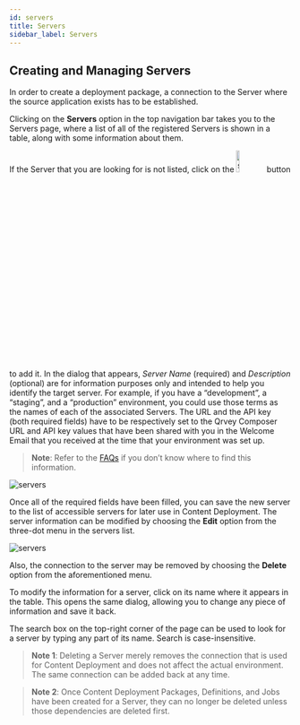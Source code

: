 ```yaml
---
id: servers
title: Servers
sidebar_label: Servers
---
```


<div style={{textAlign: "justify"}}>

## Creating and Managing Servers
In order to create a deployment package, a connection to the Server where the source application exists has to be established.

Clicking on the **Servers** option in the top navigation bar takes you to the Servers page, where a list of all of the registered Servers is shown in a table, along with some information about them. 

If the Server that you are looking for is not listed, click on the <img alt="server_button" src="https://s3.amazonaws.com/cdn.qrvey.com/documentation_assets/partner-portal/admin/content-deployment/servers/server-button.png" width="10%"/> button to add it.
In the dialog that appears, *Server Name* (required) and *Description* (optional) are for information purposes only and intended to help you identify the target server. For example, if you have a “development”, a “staging”, and a “production” environment, you could use those terms as the names of each of the associated Servers. The URL and the API key (both required fields) have to be respectively set to the Qrvey Composer URL and API key values that have been shared with you in the Welcome Email that you received at the time that your environment was set up.

>**Note**: Refer to the <a href="/docs/faqs/faqs-intro/" target="_blank">FAQs</a> if you don’t know where to find this information.
 

 ![servers](https://s3.amazonaws.com/cdn.qrvey.com/documentation_assets/partner-portal/admin/content-deployment/servers/server_1.png#thumbnail-60)  


Once all of the required fields have been filled, you can save the new server to the list of accessible servers for later use in Content Deployment.
The server information can be modified by choosing the **Edit** option from the three-dot menu in the servers list.

 ![servers](https://s3.amazonaws.com/cdn.qrvey.com/documentation_assets/partner-portal/admin/content-deployment/servers/server_2.png#thumbnail-40)

Also, the connection to the server may be removed by choosing the **Delete** option from the aforementioned menu. 

To modify the information for a server, click on its name where it appears in the table. This opens the same dialog, allowing you to change any piece of information and save it back.

The search box on the top-right corner of the page can be used to look for a server by typing any part of its name. Search is case-insensitive.

>**Note 1**: Deleting a Server merely removes the connection that is used for Content Deployment and does not affect the actual environment. The same connection can be added back at any time.

>**Note 2**: Once Content Deployment Packages, Definitions, and Jobs have been created for a Server, they can no longer be deleted unless those dependencies are deleted first.



</div>